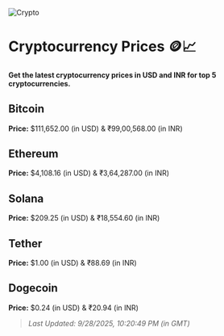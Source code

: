 
![Crypto](https://www.techguide.com.au/wp-content/uploads/2020/11/crypto3.jpeg)

# Cryptocurrency Prices 🪙📈

#### Get the latest cryptocurrency prices in USD and INR for top 5 cryptocurrencies.

## Bitcoin

**Price:** $111,652.00 (in USD) & ₹99,00,568.00 (in INR)

## Ethereum

**Price:** $4,108.16 (in USD) & ₹3,64,287.00 (in INR)

## Solana

**Price:** $209.25 (in USD) & ₹18,554.60 (in INR)

## Tether

**Price:** $1.00 (in USD) & ₹88.69 (in INR)

## Dogecoin

**Price:** $0.24 (in USD) & ₹20.94 (in INR)

> _Last Updated: 9/28/2025, 10:20:49 PM (in GMT)_

